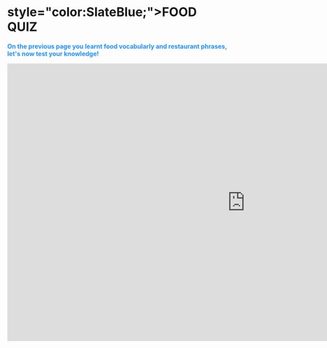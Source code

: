 <h1> style="color:SlateBlue;">FOOD QUIZ</h1>
<p style="color:DodgerBlue;"><strong>On the previous page you learnt food vocabularly and restaurant phrases, let's now test your knowledge!</strong></p>
 
<iframe src="https://marisaviljoen044.h5p.com/content/1291527634530157617/embed" width="1088" height="637" frameborder="0" allowfullscreen="allowfullscreen" allow="autoplay *; geolocation *; microphone *; camera *; midi *; encrypted-media *"></iframe><script src="https://marisaviljoen044.h5p.com/js/h5p-resizer.js" charset="UTF-8"></script>


